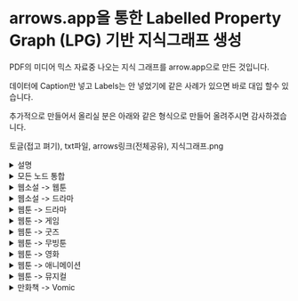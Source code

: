 # arrows.app을 통한 Labelled Property Graph (LPG) 기반 지식그래프 생성

PDF의 미디어 믹스 자료중 나오는 지식 그래프를 arrow.app으로 만든 것입니다.

데이터에 Caption만 넣고 Labels는 안 넣었기에 같은 사례가 있으면 바로 대입 할수 있습니다.


추가적으로 만들어서 올리실 분은 아래와 같은 형식으로 만들어 올려주시면 감사하겠습니다.

토글(접고 펴기), txt파일, arrows링크(전체공유), 지식그래프.png  

<details>
<summary>설명</summary>
<div markdown="1">  
  
  기존에 arrows.app을 사용한 자료(그림1)는 RDF형식에 가까운 형태로 표현되었습니다.  
  
  하지만 이는, arrow.app의 label,caption 기능을 효과적으로 사용하지 못하고,교수님께서 LPG방향으로 구현하는 것을 제안하셔서,  
  (그림2)와 같이 표현을 해보게되었습니다.  
  label를 분류 기준, caption을 인스턴스의 이름, properties는 세부적 사항이라고 생각하시면 구현 시에 편하실 것 같습니다.  
  
  (그림3)은 (그림2)를 바탕으로 실제사례를 반영한 것이며, 이 또한 구현 시에 참고하시면 도움이 될 것이라 생각합니다.  
  
  
![LPG양식](https://user-images.githubusercontent.com/100738390/163113634-30bcc1e2-e8cb-43b2-b594-49c54d606940.png)

</div>
</details>

<details>
<summary>모든 노드 통합</summary>
<div markdown="1"> 
모든 노드 통합 arrows.app 공유(웹툰 -> 웹소설, 드라마, 게임 , 굿즈, 무빙툰, 영화, 애니메이션)
  
https://drive.google.com/file/d/1fXkiz4ji1L3lCajjew7yyiXQdICiTEFk/view?usp=sharing
  
  
![ALL NODE](https://user-images.githubusercontent.com/101037541/168089935-edf871e6-006b-457c-89a7-d1be7bc700a8.png)

  
</div>
</details>

<details>
<summary>웹소설 -> 웹툰</summary>
<div markdown="1">       
웹소설 - 웹툰 txt파일 다운
[WebNovel-Webtoon.txt](https://github.com/chunsejin/web-media-mix/files/8465291/WebNovel-Webtoon.txt)
  
웹소설 - 웹툰 arrows.app 공유
https://drive.google.com/file/d/17X-8BmjjvgHodqZy2Cw3wBSL2S4UriTd/view?usp=sharing

  
![미디어믹스(웹소설_웹툰)](https://user-images.githubusercontent.com/101037541/163104660-2f362981-6bc0-4a40-b0dc-a711fad7c531.png)


</div>
</details>

<details>
<summary>웹소설 -> 드라마</summary>
<div markdown="1">       
웹소설 - 드라마 txt파일 다운
[WebNovel-Drama.txt](https://github.com/chunsejin/web-media-mix/files/8802088/WebNovel-Drama.txt)

  
웹소설 - 드라마 arrows.app 공유
https://arrows.app/#/googledrive/ids=1XKhbyJwf0B5RcyZTLbrHPDnwrNiwh8CI

  

![웹소설_드라마](https://user-images.githubusercontent.com/90401682/170872980-741806d1-4b73-41e1-9ffd-d0bda428c4f7.png)



</div>
</details>

<details>
<summary>웹툰 -> 드라마</summary>
<div markdown="1">       
웹툰 - 드라마 txt파일 다운
[Webtoon-Drama.txt](https://github.com/chunsejin/web-media-mix/files/8465290/Webtoon-Drama.txt)

웹툰 - 드라마 arrows.app 공유
https://drive.google.com/file/d/1TfmsZs-AOTU0DA03f4ieAg6xkCcjTn0y/view?usp=sharing
  
  
![미디어믹스(웹툰_드라마)](https://user-images.githubusercontent.com/101037541/163107629-eb5327db-0b09-4d87-a5fa-326822297242.png)


</div>
</details>

<details>
<summary>웹툰 -> 게임</summary>
<div markdown="1">       
웹툰 - 게임 txt파일 다운
[Webtoon-Game.txt](https://github.com/chunsejin/web-media-mix/files/8465398/Webtoon-Game.txt)

웹툰 - 게임 arrows.app 공유
https://drive.google.com/file/d/1eUre4ByCuqIaSj3OkpjtYRBarg6ZqaFj/view?usp=sharing

  ![미디어믹스(웹툰_게임)](https://user-images.githubusercontent.com/100738390/163105524-4a6c7023-984a-4ae2-897a-3d1d466f2da8.png)

</div>
</details>


<details>
<summary>웹툰 -> 굿즈</summary>
<div markdown="1">       
웹툰 - 굿즈 txt파일 다운
[Webtoon-goods.txt](https://github.com/chunsejin/web-media-mix/files/8465448/Webtoon-goods.txt)

웹툰 - 굿즈 arrows.app 공유
 https://drive.google.com/file/d/1c_0UGraFQZ3ghRTrp9fqKDK-kTqmYhiO/view?usp=sharing   
  
  ![미디어 믹스(웹툰_굿즈)](https://user-images.githubusercontent.com/100738479/163104251-1913cfdd-e9dd-4b47-b999-7cdf6fb9e9f8.png)



</div>
</details>

<details>
<summary>웹툰 -> 무빙툰</summary>
<div markdown="1">       
웹툰 - 무빙툰 txt파일 다운
[Webtoon-Moving.txt](https://github.com/chunsejin/web-media-mix/files/8465924/Webtoon-Moving.txt)
  
웹툰 - 무빙툰 arrows.app 공유
https://drive.google.com/file/d/1zhyrFpBZJlTQjO738tFO5NM05vXuATKO/view?usp=sharing

 ![미디어믹스(웹툰_무빙툰)](https://user-images.githubusercontent.com/100738731/163110253-98315c5b-b73a-4d49-835f-84e7b314057f.png)


</div>
</details>

<details>
<summary>웹툰 -> 영화</summary>
<div markdown="1">       
웹툰 - 영화 txt파일 다운
[Webtoon_Movie.txt](https://github.com/MinkwanK/web-media-mix/files/8469233/Webtoon_Movie.txt)
  
웹툰 - 영화 arrows.app 공유
https://drive.google.com/file/d/1Yfvbg14Gvt7lU6i9MFzNsGX0yu6o_r1P/view?usp=sharing

  
![Webtoon_Movie](https://user-images.githubusercontent.com/94276637/163134048-bf78d45b-9aec-4b8e-8ed0-32495a8e154d.png)

</div>
</details>

<details>
<summary>웹툰 -> 애니메이션</summary>
<div markdown="1">       
웹툰 - 애니메이션 txt파일 다운
[Webtoon-Animation.txt](https://github.com/chunsejin/web-media-mix/files/8494444/Webtoon-Animation.txt)

웹툰 - 애니메이션 arrows.app 공유
https://drive.google.com/file/d/1XtuFSmplWe3Wj0KchLy8nwiR8_WMGc3w/view?usp=sharing
  
![미디어믹스(웹툰_애니메이션)](https://user-images.githubusercontent.com/100738541/163536414-49f571a1-2462-4b4b-9cc6-6ff398932a10.png)


</div>
</details>


<details>
<summary>웹툰 -> 뮤지컬</summary>
<div markdown="1">       
웹툰 - 뮤지컬 txt파일 다운
[webtoon-musical.txt](https://github.com/chunsejin/web-media-mix/files/8776334/webtoon-musical.txt)


웹툰 - 뮤지컬 arrows.app 공유
https://arrows.app/#/local/id=GM4zHmw7JGeOcBqg9N30
  


![미디어 믹스(웹툰_뮤지컬)](https://user-images.githubusercontent.com/90401682/170418467-f161ee70-dd51-42dd-a8ed-b8b1be68f2cf.png)

</div>
</details>

<details>
<summary>만화책 -> Vomic</summary>
<div markdown="1">       

만화책 -> Vomic arrows.app 공유
[https://arrows.app/#/local/id=GM4zHmw7JGeOcBqg9N30](https://drive.google.com/file/d/1kYYqcIF_pHYLLchcGcobSk2AglxmNwGL/view?usp=sharing)
  



![만화책_Vomic](https://user-images.githubusercontent.com/94276637/170854873-230b6783-35de-496c-8e99-ccbf6e032339.svg)


</div>
</details>

